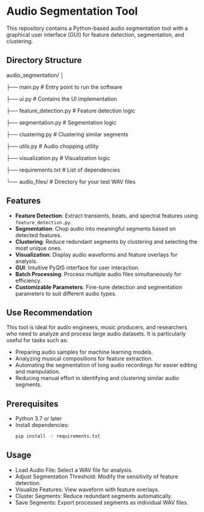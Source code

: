 # Audio Segmentation Tool

This repository contains a Python-based audio segmentation tool with a graphical user interface (GUI) for feature detection, segmentation, and clustering.

## Directory Structure

audio_segmentation/
│

├── main.py               # Entry point to run the software

├── ui.py                 # Contains the UI implementation

├── feature_detection.py  # Feature detection logic

├── segmentation.py       # Segmentation logic

├── clustering.py         # Clustering similar segments

├── utils.py              # Audio chopping utility

├── visualization.py      # Visualization logic

├── requirements.txt      # List of dependencies

└── audio_files/          # Directory for your test WAV files

## Features

- **Feature Detection**: Extract transients, beats, and spectral features using `feature_detection.py`.
- **Segmentation**: Chop audio into meaningful segments based on detected features.
- **Clustering**: Reduce redundant segments by clustering and selecting the most unique ones.
- **Visualization**: Display audio waveforms and feature overlays for analysis.
- **GUI**: Intuitive PyQt5 interface for user interaction.
- **Batch Processing**: Process multiple audio files simultaneously for efficiency.
- **Customizable Parameters**: Fine-tune detection and segmentation parameters to suit different audio types.

## Use Recommendation

This tool is ideal for audio engineers, music producers, and researchers who need to analyze and process large audio datasets. It is particularly useful for tasks such as:

- Preparing audio samples for machine learning models.
- Analyzing musical compositions for feature extraction.
- Automating the segmentation of long audio recordings for easier editing and manipulation.
- Reducing manual effort in identifying and clustering similar audio segments.

## Prerequisites

- Python 3.7 or later
- Install dependencies:
  ```bash
  pip install -r requirements.txt
  ```

## Usage
- Load Audio File: Select a WAV file for analysis.
- Adjust Segmentation Threshold: Modify the sensitivity of feature detection.
- Visualize Features: View waveform with feature overlays.
- Cluster Segments: Reduce redundant segments automatically.
- Save Segments: Export processed segments as individual WAV files.
